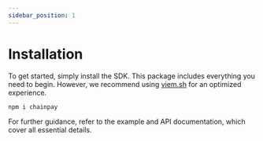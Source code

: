 ```yaml
---
sidebar_position: 1
---
```


# Installation

To get started, simply install the SDK. This package includes everything you
need to begin. However, we recommend using [viem.sh](https://viem.sh/) for an
optimized experience.

```bash
npm i chainpay
```

For further guidance, refer to the example and API documentation, which cover
all essential details.

